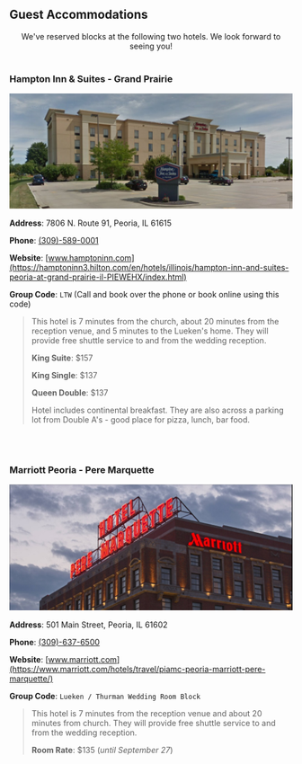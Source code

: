 ## Guest Accommodations

<center>We've reserved blocks at the following two hotels. We look forward to seeing you!</center>

<br/>

### Hampton Inn & Suites - Grand Prairie

![Hampton Inn Building](./content/images/hampton.png)

**Address**: 7806 N. Route 91, Peoria, IL 61615

**Phone**: [(309)-589-0001](tel:+13095890001)

**Website**: [www.hamptoninn.com](https://hamptoninn3.hilton.com/en/hotels/illinois/hampton-inn-and-suites-peoria-at-grand-prairie-il-PIEWEHX/index.html)

**Group Code**: `LTW` (Call and book over the phone or book online using this code)

> This hotel is 7 minutes from the church, about 20 minutes from the reception venue, and 5 minutes to the Lueken's home.
> They will provide free shuttle service to and from the wedding reception.
>
> **King Suite**: $157
>
> **King Single**: $137
>
> **Queen Double**: $137
>
> Hotel includes continental breakfast.
> They are also across a parking lot from Double A's - good place for pizza, lunch, bar food.



<br/><br/>

### Marriott Peoria - Pere Marquette

![Pere Marquette Building](./content/images/pere-marquette.png)

**Address**: 501 Main Street, Peoria, IL 61602

**Phone**: [(309)-637-6500](tel:+13096376500)

**Website**: [www.marriott.com](https://www.marriott.com/hotels/travel/piamc-peoria-marriott-pere-marquette/)

**Group Code**: `Lueken / Thurman Wedding Room Block`

> This hotel is 7 minutes from the reception venue and about 20 minutes from church.
> They will provide free shuttle service to and from the wedding reception.
>
> **Room Rate**: $135 (*until September 27*) 